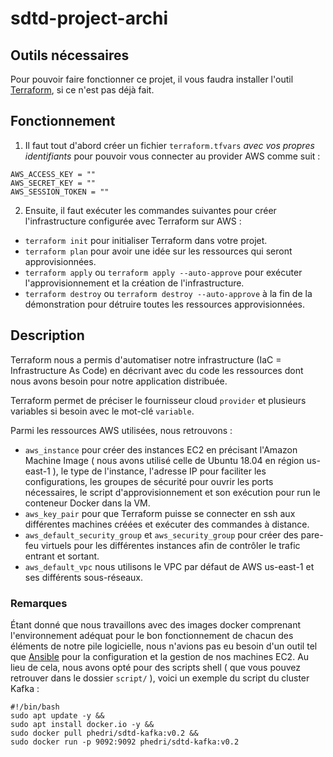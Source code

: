 # sdtd-project-archi

## Outils nécessaires 
Pour pouvoir faire fonctionner ce projet, il vous faudra installer l'outil [Terraform](https://www.terraform.io/ "Installer Terraform"), si ce n'est pas déjà fait.

## Fonctionnement 
1) Il faut tout d'abord créer un fichier `terraform.tfvars` *avec vos propres identifiants* pour pouvoir vous connecter au provider AWS comme suit :
```
AWS_ACCESS_KEY = ""
AWS_SECRET_KEY = ""
AWS_SESSION_TOKEN = ""
```
2) Ensuite, il faut exécuter les commandes suivantes pour créer l'infrastructure configurée avec Terraform sur AWS :
- `terraform init` pour initialiser Terraform dans votre projet.
- `terraform plan` pour avoir une idée sur les ressources qui seront approvisionnées.
- `terraform apply` ou `terraform apply --auto-approve` pour exécuter l'approvisionnement et la création de l'infrastructure. 
- `terraform destroy` ou `terraform destroy --auto-approve` à la fin de la démonstration pour détruire toutes les ressources approvisionnées.


## Description
Terraform nous a permis d'automatiser notre infrastructure (IaC = Infrastructure As Code) en décrivant avec du code les ressources dont nous avons besoin pour notre application distribuée.

Terraform permet de préciser le fournisseur cloud `provider` et plusieurs variables si besoin avec le mot-clé `variable`. 

Parmi les ressources AWS utilisées, nous retrouvons : 
- `aws_instance` pour créer des instances EC2 en précisant l'Amazon Machine Image ( nous avons utilisé celle de Ubuntu 18.04 en région us-east-1 ), le type de l'instance, l'adresse IP pour faciliter les configurations, les groupes de sécurité pour ouvrir les ports nécessaires, le script d'approvisionnement et son exécution pour run le conteneur Docker dans la VM.
- `aws_key_pair` pour que Terraform puisse se connecter en ssh aux différentes machines créées et exécuter des commandes à distance.
- `aws_default_security_group` et `aws_security_group` pour créer des pare-feu virtuels pour les différentes instances afin de contrôler le trafic entrant et sortant.
- `aws_default_vpc` nous utilisons le VPC par défaut de AWS us-east-1 et ses différents sous-réseaux.

### Remarques 
Étant donné que nous travaillons avec des images docker comprenant l'environnement adéquat pour le bon fonctionnement de chacun des éléments de notre pile logicielle, nous n'avions pas eu besoin d'un outil tel que [Ansible](https://www.ansible.com/) pour la configuration et la gestion de nos machines EC2.
Au lieu de cela, nous avons opté pour des scripts shell ( que vous pouvez retrouver dans le dossier `script/` ), voici un exemple du script du cluster Kafka : 
```
#!/bin/bash
sudo apt update -y &&
sudo apt install docker.io -y &&
sudo docker pull phedri/sdtd-kafka:v0.2 &&
sudo docker run -p 9092:9092 phedri/sdtd-kafka:v0.2
```
